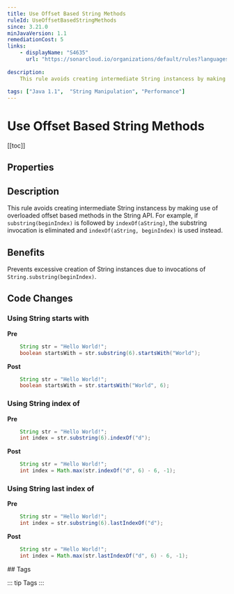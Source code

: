 ```yaml
---
title: Use Offset Based String Methods
ruleId: UseOffsetBasedStringMethods
since: 3.21.0
minJavaVersion: 1.1
remediationCost: 5
links:
    - displayName: "S4635"
      url: "https://sonarcloud.io/organizations/default/rules?languages=java&open=java%3AS4635&q=S4635"
    
description:
    This rule avoids creating intermediate String instancess by making use of overloaded offset based methods in the String API.
    
tags: ["Java 1.1",  "String Manipulation", "Performance"]
---
```


# Use Offset Based String Methods

[[toc]]

## Properties

<RuleProperties />

## Description

This rule avoids creating intermediate String instancess by making use of overloaded offset based methods in the String API. For example, if `substring(beginIndex)` is followed by `indexOf(aString)`, the substring invocation is eliminated and `indexOf(aString, beginIndex)` is used instead.

## Benefits

Prevents excessive creation of String instances due to invocations of `String.substring(beginIndex)`.


## Code Changes

### Using String starts with

__Pre__
```java
	String str = "Hello World!";
	boolean startsWith = str.substring(6).startsWith("World");
```

__Post__
```java
	String str = "Hello World!";
	boolean startsWith = str.startsWith("World", 6);
```

### Using String index of

__Pre__
```java
	String str = "Hello World!";
	int index = str.substring(6).indexOf("d");
```

__Post__
```java
	String str = "Hello World!";
	int index = Math.max(str.indexOf("d", 6) - 6, -1);
```

### Using String last index of

__Pre__
```java
	String str = "Hello World!";
	int index = str.substring(6).lastIndexOf("d");
```

__Post__
```java
	String str = "Hello World!";
	int index = Math.max(str.lastIndexOf("d", 6) - 6, -1);
```


<VersionNotice />
## Tags

::: tip Tags
<TagLinks />
:::